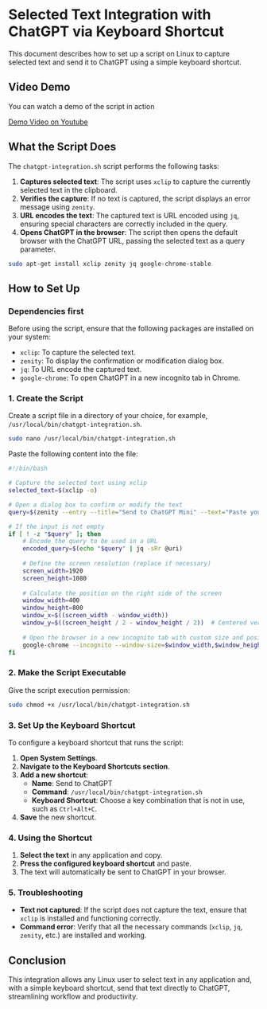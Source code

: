 # Selected Text Integration with ChatGPT via Keyboard Shortcut

This document describes how to set up a script on Linux to capture selected text and send it to ChatGPT using a simple keyboard shortcut.

## Video Demo

You can watch a demo of the script in action

[Demo Video on Youtube](https://www.youtube.com/watch?v=da3GcPmP_Dg&si=hq6DaDlL2inOc8EO)

## What the Script Does

The `chatgpt-integration.sh` script performs the following tasks:

1. **Captures selected text**: The script uses `xclip` to capture the currently selected text in the clipboard.
2. **Verifies the capture**: If no text is captured, the script displays an error message using `zenity`.
3. **URL encodes the text**: The captured text is URL encoded using `jq`, ensuring special characters are correctly included in the query.
4. **Opens ChatGPT in the browser**: The script then opens the default browser with the ChatGPT URL, passing the selected text as a query parameter.

```bash
sudo apt-get install xclip zenity jq google-chrome-stable
```

## How to Set Up

### Dependencies first

Before using the script, ensure that the following packages are installed on your system:

- `xclip`: To capture the selected text.
- `zenity`: To display the confirmation or modification dialog box.
- `jq`: To URL encode the captured text.
- `google-chrome`: To open ChatGPT in a new incognito tab in Chrome.

### 1. Create the Script

Create a script file in a directory of your choice, for example, `/usr/local/bin/chatgpt-integration.sh`.

```bash
sudo nano /usr/local/bin/chatgpt-integration.sh
```

Paste the following content into the file:

```bash
#!/bin/bash

# Capture the selected text using xclip
selected_text=$(xclip -o)

# Open a dialog box to confirm or modify the text
query=$(zenity --entry --title="Send to ChatGPT Mini" --text="Paste your text:" --entry-text="$selected_text")

# If the input is not empty
if [ ! -z "$query" ]; then
    # Encode the query to be used in a URL
    encoded_query=$(echo "$query" | jq -sRr @uri)
    
    # Define the screen resolution (replace if necessary)
    screen_width=1920
    screen_height=1080
    
    # Calculate the position on the right side of the screen
    window_width=400
    window_height=800
    window_x=$((screen_width - window_width))
    window_y=$((screen_height / 2 - window_height / 2))  # Centered vertically
    
    # Open the browser in a new incognito tab with custom size and position
    google-chrome --incognito --window-size=$window_width,$window_height --window-position=$window_x,$window_y --app="https://chatgpt.com/?model=gpt-4o-mini&q=$encoded_query"
fi
```

### 2. Make the Script Executable

Give the script execution permission:

```bash
sudo chmod +x /usr/local/bin/chatgpt-integration.sh
```

### 3. Set Up the Keyboard Shortcut

To configure a keyboard shortcut that runs the script:

1. **Open System Settings**.
2. **Navigate to the Keyboard Shortcuts section**.
3. **Add a new shortcut**:
   - **Name**: Send to ChatGPT
   - **Command**: `/usr/local/bin/chatgpt-integration.sh`
   - **Keyboard Shortcut**: Choose a key combination that is not in use, such as `Ctrl+Alt+C`.
4. **Save** the new shortcut.

### 4. Using the Shortcut

1. **Select the text** in any application and copy.
2. **Press the configured keyboard shortcut** and paste.
3. The text will automatically be sent to ChatGPT in your browser.

### 5. Troubleshooting

- **Text not captured**: If the script does not capture the text, ensure that `xclip` is installed and functioning correctly.
- **Command error**: Verify that all the necessary commands (`xclip`, `jq`, `zenity`, etc.) are installed and working.

## Conclusion

This integration allows any Linux user to select text in any application and, with a simple keyboard shortcut, send that text directly to ChatGPT, streamlining workflow and productivity.

